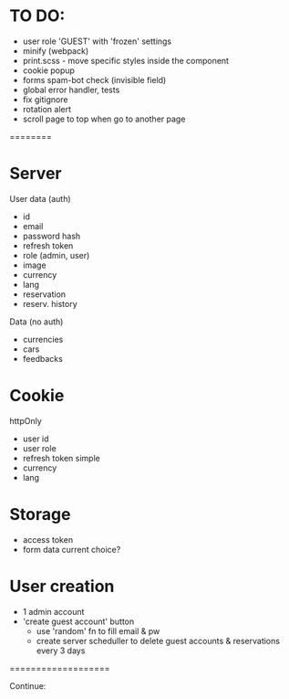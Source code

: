 # TO DO:
- user role 'GUEST' with 'frozen' settings
- minify (webpack)
- print.scss - move specific styles inside the component
- cookie popup
- forms spam-bot check (invisible field)
- global error handler, tests
- fix gitignore
- rotation alert
- scroll page to top when go to another page

========

# Server
User data (auth)
- id
- email
- password hash
- refresh token
- role (admin, user)
- image
- currency
- lang
- reservation
- reserv. history

Data (no auth)
- currencies
- cars
- feedbacks

# Cookie
httpOnly
- user id
- user role
- refresh token
simple
- currency
- lang

# Storage
- access token
- form data current choice?

# User creation
- 1 admin account
- 'create guest account' button
	- use 'random' fn to fill email & pw
	- create server scheduller to delete guest accounts & reservations every 3 days


===================

Continue:
